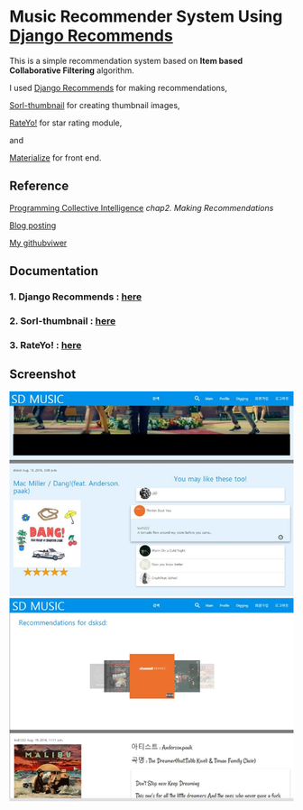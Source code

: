 <h1>Music Recommender System Using <a href = "http://django-recommends.readthedocs.io/en/latest/">Django Recommends</a></h1>

This is a simple recommendation system based on <strong>Item based Collaborative Filtering</strong> algorithm.

I used <a href="http://django-recommends.readthedocs.io/en/latest/">Django Recommends</a> for making recommendations,

<a href="http://sorl-thumbnail.readthedocs.io/en/latest/">Sorl-thumbnail</a> for creating thumbnail images,

<a href="http://rateyo.fundoocode.ninja/">RateYo!</a> for star rating module,

and 

<a href="http://materializecss.com/">Materialize</a> for front end.

<h2>Reference</h2>

<a href="http://shop.oreilly.com/product/9780596529321.do">Programming Collective Intelligence</a> <i>chap2. Making Recommendations</i>

<a href="http://yumere.tistory.com/72">Blog posting</a>

<a href="http://nbviewer.jupyter.org/github/dsksd/musicrecommender/blob/master/reference/Recommander%20System%28by%20dsksd%29.ipynb">My githubviwer</a>

<h2>Documentation</h2>

<h3>1. Django Recommends : <a href="http://nbviewer.jupyter.org/github/dsksd/musicrecommender/blob/master/reference/Django-Recommends.ipynb">here</a></h3>

<h3>2. Sorl-thumbnail : <a href="http://nbviewer.jupyter.org/github/dsksd/musicrecommender/blob/master/reference/sorl-thumbnail.ipynb">here</a></h3>

<h3>3. RateYo! : <a href="http://nbviewer.jupyter.org/github/dsksd/musicrecommender/blob/master/reference/RateYo.ipynb">here</a></h3>

<h2>Screenshot</h2>

<img src="https://github.com/DSKSD/musicrecommender/blob/master/reference/screenshot1.jpg"/>

<img src="https://github.com/DSKSD/musicrecommender/blob/master/reference/screenshot2.jpg"/>